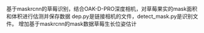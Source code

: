 基于maskrcnn的草莓识别，结合OAK-D-PRO深度相机，对草莓果实的mask面积和体积进行估测并保存数据
dep.py是链接相机的文件，detect_mask.py是识别文件。
增加基于maskrcnn的mask数据草莓生长位姿估计
